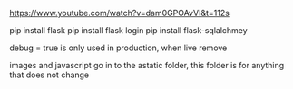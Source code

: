 https://www.youtube.com/watch?v=dam0GPOAvVI&t=112s

pip install flask
pip install flask login
pip install flask-sqlalchmey

debug = true is only used in production, when live remove

images and javascript go in to the astatic folder, this folder is for anything that does not change
